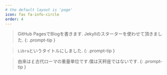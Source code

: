 ```yaml
---
# the default layout is 'page'
icon: fas fa-info-circle
order: 4
---
```


> GitHub PagesでBlogを書きます. Jekyllのスターターを使わせて頂きました.
{: .prompt-tip }

>`Libra`というタイトルにしました.
{: .prompt-tip }

> 由来は￡古代ローマの重量単位です.僕は天秤座ではないです.
{: .prompt-tip }

